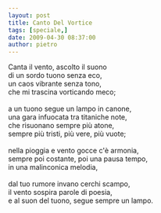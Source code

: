```yaml
---
layout: post
title: Canto Del Vortice
tags: [speciale,]
date: 2009-04-30 08:37:00
author: pietro
---
```

Canta il vento, ascolto il suono<br/>di un sordo tuono senza eco,<br/>un caos vibrante senza tono,<br/>che mi trascina vorticando meco;<br/><br/>a un tuono segue un lampo in canone,<br/>una gara infuocata tra titaniche note,<br/>che risuonano sempre più atone,<br/>sempre più tristi, più vere, più vuote;<br/><br/>nella pioggia e vento gocce c'è armonia,<br/>sempre poi costante, poi una pausa tempo,<br/>in una malinconica melodia,<br/><br/>dal tuo rumore invano cerchi scampo,<br/>il vento sospira parole di poesia,<br/>e al suon del tuono, segue sempre un lampo.
